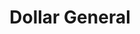 ---
title: "Dollar General"
url: /smithfield/dollar-general-benns-church-boulevard/
shop: variety store
---